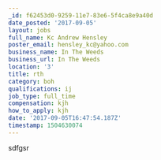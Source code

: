 ```yaml
---
_id: f62453d0-9259-11e7-83e6-5f4ca8e9a40d
date_posted: '2017-09-05'
layout: jobs
full_name: Kc Andrew Hensley
poster_email: hensley_kc@yahoo.com
business_name: In The Weeds
business_url: In The Weeds
location: '3'
title: rth
category: boh
qualifications: ij
job_type: full_time
compensation: kjh
how_to_apply: kjh
date: '2017-09-05T16:47:54.187Z'
timestamp: 1504630074
---
```

sdfgsr
